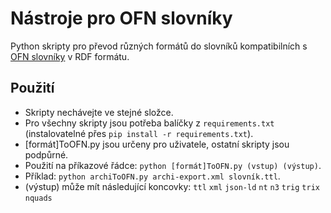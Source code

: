 # Nástroje pro OFN slovníky
Python skripty pro převod různých formátů do slovníků kompatibilních s [OFN slovníky](https://ofn.gov.cz/slovníky/draft/) v RDF formátu.

## Použití
* Skripty nechávejte ve stejné složce.
* Pro všechny skripty jsou potřeba balíčky z `requirements.txt` (instalovatelné přes `pip install -r requirements.txt`).
* [formát]ToOFN.py jsou určeny pro uživatele, ostatní skripty jsou podpůrné.
* Použití na příkazové řádce: `python [formát]ToOFN.py (vstup) (výstup)`.
* Příklad: `python archiToOFN.py archi-export.xml slovník.ttl`.
* (výstup) může mít následující koncovky: `ttl` `xml` `json-ld` `nt` `n3` `trig` `trix` `nquads`
